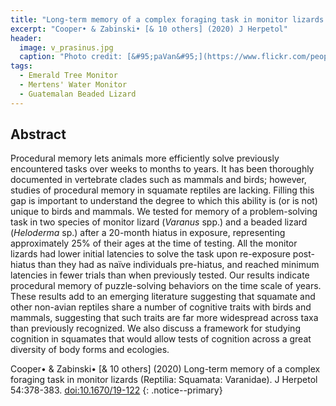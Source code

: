```yaml
---
title: "Long-term memory of a complex foraging task in monitor lizards (Reptilia: Squamata: Varanidae)"
excerpt: "Cooper• & Zabinski• [& 10 others] (2020) J Herpetol"
header:
  image: v_prasinus.jpg
  caption: "Photo credit: [&#95;paVan&#95;](https://www.flickr.com/people/39483844@N03)"
tags:
  - Emerald Tree Monitor
  - Mertens' Water Monitor
  - Guatemalan Beaded Lizard
---
```


## Abstract

Procedural memory lets animals more efficiently solve previously encountered tasks over weeks to months to years. It has been thoroughly documented in vertebrate clades such as mammals and birds; however, studies of procedural memory in squamate reptiles are lacking. Filling this gap is important to understand the degree to which this ability is (or is not) unique to birds and mammals. We tested for memory of a problem-solving task in two species of monitor lizard (*Varanus* spp.) and a beaded lizard (*Heloderma* sp.) after a 20-month hiatus in exposure, representing approximately 25% of their ages at the time of testing. All the monitor lizards had lower initial latencies to solve the task upon re-exposure post-hiatus than they had as naïve individuals pre-hiatus, and reached minimum latencies in fewer trials than when previously tested. Our results indicate procedural memory of puzzle-solving behaviors on the time scale of years. These results add to an emerging literature suggesting that squamate and other non-avian reptiles share a number of cognitive traits with birds and mammals, suggesting that such traits are far more widespread across taxa than previously recognized. We also discuss a framework for studying cognition in squamates that would allow tests of cognition across a great diversity of body forms and ecologies.

Cooper• & Zabinski• [& 10 others] (2020) Long-term memory of a complex foraging task in monitor lizards (Reptilia: Squamata: Varanidae). J Herpetol 54:378-383. [doi:10.1670/19-122](https://doi.org/10.1670/19-122)
{: .notice--primary}



